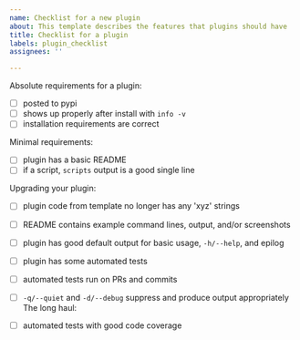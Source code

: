 ```yaml
---
name: Checklist for a new plugin
about: This template describes the features that plugins should have
title: Checklist for a plugin
labels: plugin_checklist
assignees: ''

---
```


Absolute requirements for a plugin:
- [ ] posted to pypi
- [ ] shows up properly after install with `info -v`
- [ ] installation requirements are correct

Minimal requirements:

- [ ] plugin has a basic README
- [ ] if a script, `scripts` output is a good single line

Upgrading your plugin:

- [ ] plugin code from template no longer has any 'xyz' strings
- [ ] README contains example command lines, output, and/or screenshots
- [ ] plugin has good default output for basic usage, `-h/--help`, and epilog
- [ ] plugin has some automated tests
- [ ] automated tests run on PRs and commits
- [ ] `-q/--quiet` and `-d/--debug` suppress and produce output appropriately
The long haul:

- [ ] automated tests with good code coverage
